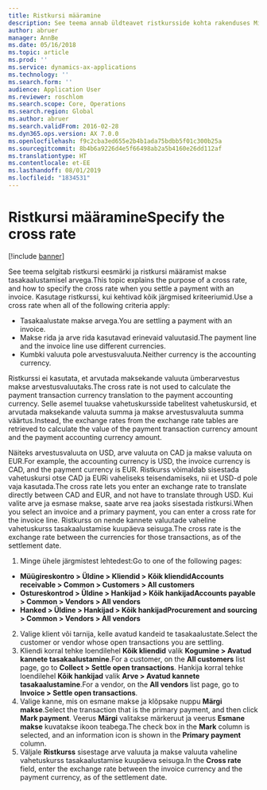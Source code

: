 ```yaml
---
title: Ristkursi määramine
description: See teema annab üldteavet ristkursside kohta rakenduses Microsoft Dynamics 365 for Finance and Operations.
author: abruer
manager: AnnBe
ms.date: 05/16/2018
ms.topic: article
ms.prod: ''
ms.service: dynamics-ax-applications
ms.technology: ''
ms.search.form: ''
audience: Application User
ms.reviewer: roschlom
ms.search.scope: Core, Operations
ms.search.region: Global
ms.author: abruer
ms.search.validFrom: 2016-02-28
ms.dyn365.ops.version: AX 7.0.0
ms.openlocfilehash: f9c2cba3ed655e2b4b1ada75bdbb5f01c300b25a
ms.sourcegitcommit: 8b4b6a9226d4e5f66498ab2a5b4160e26dd112af
ms.translationtype: HT
ms.contentlocale: et-EE
ms.lasthandoff: 08/01/2019
ms.locfileid: "1834531"
---
```

# <a name="specify-the-cross-rate"></a><span data-ttu-id="94204-103">Ristkursi määramine</span><span class="sxs-lookup"><span data-stu-id="94204-103">Specify the cross rate</span></span>

[!include [banner](../includes/banner.md)]

<span data-ttu-id="94204-104">See teema selgitab ristkursi eesmärki ja ristkursi määramist makse tasakaalustamisel arvega.</span><span class="sxs-lookup"><span data-stu-id="94204-104">This topic explains the purpose of a cross rate, and how to specify the cross rate when you settle a payment with an invoice.</span></span> <span data-ttu-id="94204-105">Kasutage ristkurssi, kui kehtivad kõik järgmised kriteeriumid.</span><span class="sxs-lookup"><span data-stu-id="94204-105">Use a cross rate when all of the following criteria apply:</span></span> 
-   <span data-ttu-id="94204-106">Tasakaalustate makse arvega.</span><span class="sxs-lookup"><span data-stu-id="94204-106">You are settling a payment with an invoice.</span></span> 
-   <span data-ttu-id="94204-107">Makse rida ja arve rida kasutavad erinevaid valuutasid.</span><span class="sxs-lookup"><span data-stu-id="94204-107">The payment line and the invoice line use different currencies.</span></span> 
-   <span data-ttu-id="94204-108">Kumbki valuuta pole arvestusvaluuta.</span><span class="sxs-lookup"><span data-stu-id="94204-108">Neither currency is the accounting currency.</span></span> 

<span data-ttu-id="94204-109">Ristkurssi ei kasutata, et arvutada maksekande valuuta ümberarvestus makse arvestusvaluutaks.</span><span class="sxs-lookup"><span data-stu-id="94204-109">The cross rate is not used to calculate the payment transaction currency translation to the payment accounting currency.</span></span> <span data-ttu-id="94204-110">Selle asemel tuuakse vahetuskursside tabelitest vahetuskursid, et arvutada maksekande valuuta summa ja makse arvestusvaluuta summa väärtus.</span><span class="sxs-lookup"><span data-stu-id="94204-110">Instead, the exchange rates from the exchange rate tables are retrieved to calculate the value of the payment transaction currency amount and the payment accounting currency amount.</span></span> 

<span data-ttu-id="94204-111">Näiteks arvestusvaluuta on USD, arve valuuta on CAD ja makse valuuta on EUR.</span><span class="sxs-lookup"><span data-stu-id="94204-111">For example, the accounting currency is USD, the invoice currency is CAD, and the payment currency is EUR.</span></span> <span data-ttu-id="94204-112">Ristkurss võimaldab sisestada vahetuskursi otse CAD ja EURi vaheliseks teisendamiseks, nii et USD-d pole vaja kasutada.</span><span class="sxs-lookup"><span data-stu-id="94204-112">The cross rate lets you enter an exchange rate to translate directly between CAD and EUR, and not have to translate through USD.</span></span> <span data-ttu-id="94204-113">Kui valite arve ja esmase makse, saate arve rea jaoks sisestada ristkursi.</span><span class="sxs-lookup"><span data-stu-id="94204-113">When you select an invoice and a primary payment, you can enter a cross rate for the invoice line.</span></span> <span data-ttu-id="94204-114">Ristkurss on nende kannete valuutade vaheline vahetuskurss tasakaalustamise kuupäeva seisuga.</span><span class="sxs-lookup"><span data-stu-id="94204-114">The cross rate is the exchange rate between the currencies for those transactions, as of the settlement date.</span></span>

1.  <span data-ttu-id="94204-115">Minge ühele järgmistest lehtedest:</span><span class="sxs-lookup"><span data-stu-id="94204-115">Go to one of the following pages:</span></span>
- <span data-ttu-id="94204-116">**Müügireskontro > Üldine > Kliendid > Kõik kliendid**</span><span class="sxs-lookup"><span data-stu-id="94204-116">**Accounts receivable > Common > Customers > All customers**</span></span> 
- <span data-ttu-id="94204-117">**Ostureskontrod > Üldine > Hankijad > Kõik hankijad**</span><span class="sxs-lookup"><span data-stu-id="94204-117">**Accounts payable > Common > Vendors > All vendors**</span></span> 
- <span data-ttu-id="94204-118">**Hanked > Üldine > Hankijad > Kõik hankijad**</span><span class="sxs-lookup"><span data-stu-id="94204-118">**Procurement and sourcing > Common > Vendors > All vendors**</span></span>
2.  <span data-ttu-id="94204-119">Valige klient või tarnija, kelle avatud kandeid te tasakaalustate.</span><span class="sxs-lookup"><span data-stu-id="94204-119">Select the customer or vendor whose open transactions you are settling.</span></span> 
3.  <span data-ttu-id="94204-120">Kliendi korral tehke loendilehel **Kõik kliendid** valik **Kogumine > Avatud kannete tasakaalustamine**.</span><span class="sxs-lookup"><span data-stu-id="94204-120">For a customer, on the **All customers** list page, go to **Collect > Settle open transactions**.</span></span> <span data-ttu-id="94204-121">Hankija korral tehke loendilehel **Kõik hankijad** valik **Arve > Avatud kannete tasakaalustamine**.</span><span class="sxs-lookup"><span data-stu-id="94204-121">For a vendor, on the **All vendors** list page, go to **Invoice > Settle open transactions**.</span></span> 
4.  <span data-ttu-id="94204-122">Valige kanne, mis on esmane makse ja klõpsake nuppu **Märgi makse**.</span><span class="sxs-lookup"><span data-stu-id="94204-122">Select the transaction that is the primary payment, and then click **Mark payment**.</span></span> <span data-ttu-id="94204-123">Veerus **Märgi** valitakse märkeruut ja veerus **Esmane makse** kuvatakse ikoon teabega.</span><span class="sxs-lookup"><span data-stu-id="94204-123">The check box in the **Mark** column is selected, and an information icon is shown in the **Primary payment** column.</span></span> 
5.  <span data-ttu-id="94204-124">Väljale **Ristkurss** sisestage arve valuuta ja makse valuuta vaheline vahetuskurss tasakaalustamise kuupäeva seisuga.</span><span class="sxs-lookup"><span data-stu-id="94204-124">In the **Cross rate** field, enter the exchange rate between the invoice currency and the payment currency, as of the settlement date.</span></span> 
